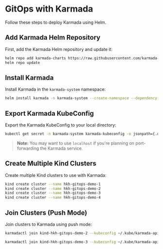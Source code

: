 # GitOps with Karmada

Follow these steps to deploy Karmada using Helm.

## Add Karmada Helm Repository

First, add the Karmada Helm repository and update it:

```bash
helm repo add karmada-charts https://raw.githubusercontent.com/karmada-io/karmada/master/charts
helm repo update
```

## Install Karmada

Install Karmada in the `karmada-system` namespace:

```bash
helm install karmada -n karmada-system --create-namespace --dependency-update karmada-charts/karmada
```

## Export Karmada KubeConfig

Export the Karmada KubeConfig to your local directory:

```bash
kubectl get secret -n karmada-system karmada-kubeconfig -o jsonpath={.data.kubeconfig} | base64 -d > ~/.kube/karmada-apiserver.config
```

> **Note:** You may want to use `localhost` if you're planning on port-forwarding the Karmada service.

## Create Multiple Kind Clusters

Create multiple Kind clusters to use with Karmada:

```bash
kind create cluster --name hkh-gitops-demo-1
kind create cluster --name hkh-gitops-demo-2
kind create cluster --name hkh-gitops-demo-3
kind create cluster --name hkh-gitops-demo-4
```

## Join Clusters (Push Mode)

Join clusters to Karmada using push mode:

```bash
karmadactl join kind-hkh-gitops-demo-2 --kubeconfig ~/.kube/karmada-apiserver.config --karmada-context karmada-apiserver --cluster-kubeconfig ~/.kube/config --cluster-context kind-hkh-gitops-demo-2

karmadactl join kind-hkh-gitops-demo-3 --kubeconfig ~/.kube/karmada-apiserver.config --karmada-context karmada-apiserver --cluster-kubeconfig ~/.kube/config --cluster-context kind-hkh-gitops-demo-3
```

<!--
## Join Clusters (Pull Mode)

Generate a token and register clusters using pull mode:

```bash
karmadactl token create --print-register-command --kubeconfig ~/.kube/karmada-apiserver.config

karmadactl register localhost:5443 --cluster-name kind-hkh-gitops-demo-4 --token <your-token> --discovery-token-ca-cert-hash <your-hash>
```
-->